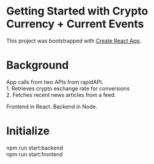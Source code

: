 # Getting Started with Crypto Currency + Current Events

This project was bootstrapped with [Create React App](https://github.com/facebook/create-react-app).

# Background

App calls from two APIs from rapidAPI. <br>
    1. Retrieves crypto exchange rate for conversions <br>
    2. Fetches recent news articles from a feed.  <br>

Frontend in React. Backend in Node. 

# Initialize

npm run start:backend <br>
npm run start:frontend
